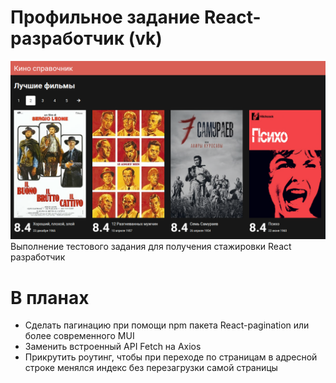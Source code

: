 # Профильное задание React-разработчик (vk)
![Главная страница по заданию](https://raw.githubusercontent.com/and-adad/MovieGuide/66dfc1afde2abdeaa8a621643b8238762fd63a3a/image-20240423105350-1.png)
Выполнение тестового задания для получения стажировки React разработчик

# В планах
- Сделать пагинацию при помощи npm пакета React-pagination или более современного MUI
- Заменить встроенный API Fetch на Axios
- Прикрутить роутинг, чтобы при переходе по страницам в адресной строке менялся индекс без перезагрузки самой страницы